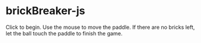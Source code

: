 # brickBreaker-js

Click to begin. Use the mouse to move the paddle. If there are no bricks left, let the ball touch the paddle to finish the game.